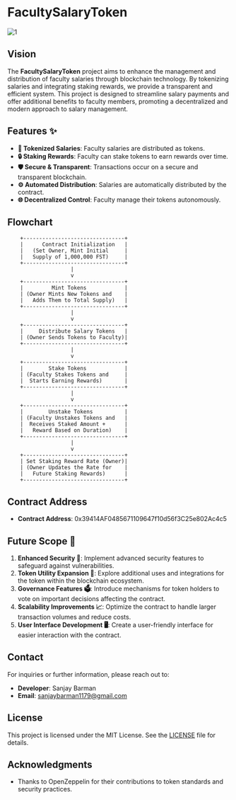 # FacultySalaryToken
![1](https://github.com/user-attachments/assets/d6964274-5008-42a1-8899-bb617563b6fb)

## Vision

The **FacultySalaryToken** project aims to enhance the management and distribution of faculty salaries through blockchain technology. By tokenizing salaries and integrating staking rewards, we provide a transparent and efficient system. This project is designed to streamline salary payments and offer additional benefits to faculty members, promoting a decentralized and modern approach to salary management.

## Features ✨

- **💸 Tokenized Salaries**: Faculty salaries are distributed as tokens.
- **🔒 Staking Rewards**: Faculty can stake tokens to earn rewards over time.
- **🛡️ Secure & Transparent**: Transactions occur on a secure and transparent blockchain.
- **⚙️ Automated Distribution**: Salaries are automatically distributed by the contract.
- **🌐 Decentralized Control**: Faculty manage their tokens autonomously.

## Flowchart

        +--------------------------------+
        |      Contract Initialization   |
        |   (Set Owner, Mint Initial     |
        |   Supply of 1,000,000 FST)     |
        +--------------------------------+
                        |
                        v
        +--------------------------------+
        |         Mint Tokens            |
        | (Owner Mints New Tokens and    |
        |   Adds Them to Total Supply)   |
        +--------------------------------+
                        |
                        v
        +--------------------------------+
        |     Distribute Salary Tokens   |
        | (Owner Sends Tokens to Faculty)|
        +--------------------------------+
                        |
                        v
        +--------------------------------+
        |        Stake Tokens            |
        | (Faculty Stakes Tokens and     |
        |  Starts Earning Rewards)       |
        +--------------------------------+
                        |
                        v
        +--------------------------------+
        |        Unstake Tokens          |
        | (Faculty Unstakes Tokens and   |
        |  Receives Staked Amount +      |
        |   Reward Based on Duration)    |
        +--------------------------------+
                        |
                        v
        +--------------------------------+
        | Set Staking Reward Rate (Owner)|
        | (Owner Updates the Rate for    |
        |   Future Staking Rewards)      |
        +--------------------------------+


## Contract Address

- **Contract Address**: 0x39414AF0485671109647f10d56f3C25e802Ac4c5

## Future Scope 🔮

1. **Enhanced Security 🔐**: Implement advanced security features to safeguard against vulnerabilities.
2. **Token Utility Expansion 🚀**: Explore additional uses and integrations for the token within the blockchain ecosystem.
3. **Governance Features 🗳️**: Introduce mechanisms for token holders to vote on important decisions affecting the contract.
4. **Scalability Improvements 📈**: Optimize the contract to handle larger transaction volumes and reduce costs.
5. **User Interface Development 🖥️**: Create a user-friendly interface for easier interaction with the contract.

## Contact

For inquiries or further information, please reach out to:

- **Developer**: Sanjay Barman
- **Email**: [sanjaybarman1179@gmail.com](mailto:sanjaybarman1179@gmail.com)

## License

This project is licensed under the MIT License. See the [LICENSE](LICENSE) file for details.

## Acknowledgments

- Thanks to OpenZeppelin for their contributions to token standards and security practices.
